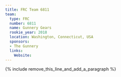 ```yaml
---
title: FRC Team 6811
team:
  type: FRC
  number: 6811
  name: Gunnery Gears
  rookie_year: 2018
  location: Washington, Connecticut, USA
  sponsors:
  - The Gunnery
  links:
    Website:
---
```


{% include remove_this_line_and_add_a_paragraph %}